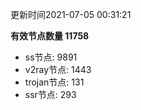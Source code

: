 更新时间2021-07-05 00:31:21

**有效节点数量 11758**
- ss节点: 9891
- v2ray节点: 1443
- trojan节点: 131
- ssr节点: 293
